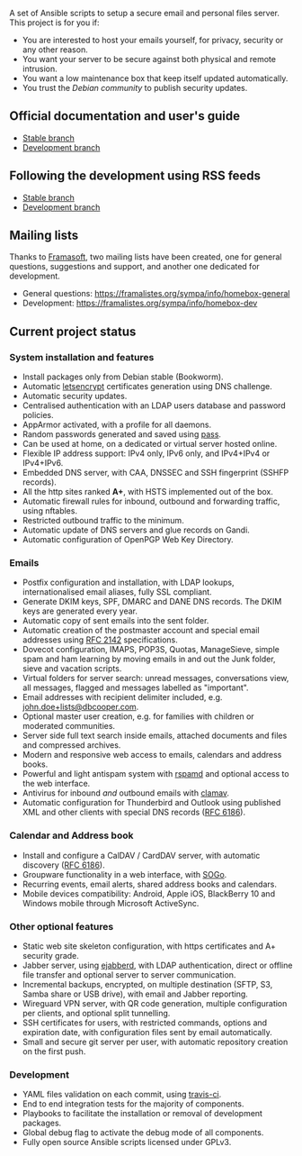A set of Ansible scripts to setup a secure email and personal files server. This project is for you if:

- You are interested to host your emails yourself, for privacy, security or any other reason.
- You want your server to be secure against both physical and remote intrusion.
- You want a low maintenance box that keep itself updated automatically.
- You trust the _Debian community_ to publish security updates.


## Official documentation and user's guide

- [Stable branch](http://homebox.readthedocs.io/en/main/)
- [Development branch](http://homebox.readthedocs.io/en/dev/)

## Following the development using RSS feeds

- [Stable branch](https://github.com/progmaticltd/homebox/commits/main.atom)
- [Development branch](https://github.com/progmaticltd/homebox/commits/dev.atom)

## Mailing lists

Thanks to [Framasoft](https://framasoft.org/), two mailing lists have been created, one for general questions,
suggestions and support, and another one dedicated for development.

- General questions: https://framalistes.org/sympa/info/homebox-general
- Development: https://framalistes.org/sympa/info/homebox-dev


## Current project status


### System installation and features

- Install packages only from Debian stable (Bookworm).
- Automatic [letsencrypt](https://letsencrypt.org) certificates generation using DNS challenge.
- Automatic security updates.
- Centralised authentication with an LDAP users database and password policies.
- AppArmor activated, with a profile for all daemons.
- Random passwords generated and saved using [pass](https://passwordstore.org).
- Can be used at home, on a dedicated or virtual server hosted online.
- Flexible IP address support: IPv4 only, IPv6 only, and IPv4+IPv4 or IPv4+IPv6.
- Embedded DNS server, with CAA, DNSSEC and SSH fingerprint (SSHFP records).
- All the http sites ranked **A+**, with HSTS implemented out of the box.
- Automatic firewall rules for inbound, outbound and forwarding traffic, using nftables.
- Restricted outbound traffic to the minimum.
- Automatic update of DNS servers and glue records on Gandi.
- Automatic configuration of OpenPGP Web Key Directory.


### Emails

- Postfix configuration and installation, with LDAP lookups, internationalised email aliases,
  fully SSL compliant.
- Generate DKIM keys, SPF, DMARC and DANE DNS records. The DKIM keys are generated every year.
- Automatic copy of sent emails into the sent folder.
- Automatic creation of the postmaster account and special email addresses using
  [RFC 2142](https://tools.ietf.org/html/rfc2142) specifications.
- Dovecot configuration, IMAPS, POP3S, Quotas, ManageSieve, simple spam and ham learning
  by moving emails in and out the Junk folder, sieve and vacation scripts.
- Virtual folders for server search: unread messages, conversations view, all messages, flagged
  and messages labelled as "important".
- Email addresses with recipient delimiter included, e.g. john.doe+lists@dbcooper.com.
- Optional master user creation, e.g. for families with children or moderated communities.
- Server side full text search inside emails, attached documents and files and
  compressed archives.
- Modern and responsive web access to emails, calendars and address books.
- Powerful and light antispam system with [rspamd](https://rspamd.com/) and optional access to the web interface.
- Antivirus for inbound _and_ outbound emails with [clamav](https://www.clamav.net/).
- Automatic configuration for Thunderbird and Outlook using published XML and other clients with
  special DNS records ([RFC 6186](https://tools.ietf.org/html/rfc6186)).


### Calendar and Address book

- Install and configure a CalDAV / CardDAV server, with automatic discovery ([RFC 6186](https://tools.ietf.org/html/rfc6764)).
- Groupware functionality in a web interface, with [SOGo](https://sogo.nu/).
- Recurring events, email alerts, shared address books and calendars.
- Mobile devices compatibility: Android, Apple iOS, BlackBerry 10 and Windows mobile through Microsoft ActiveSync.


### Other optional features

- Static web site skeleton configuration, with https certificates and A+ security grade.
- Jabber server, using [ejabberd](https://www.ejabberd.im/), with LDAP authentication, direct or offline file transfer
  and optional server to server communication.
- Incremental backups, encrypted, on multiple destination (SFTP, S3, Samba share or USB drive), with email and Jabber
  reporting.
- Wireguard VPN server, with QR code generation, multiple configuration per clients, and optional split tunnelling.
- SSH certificates for users, with restricted commands, options and expiration date, with configuration files sent by
  email automatically.
- Small and secure git server per user, with automatic repository creation on the first push.


### Development

- YAML files validation on each commit, using [travis-ci](https://travis-ci.org/progmaticltd/homebox).
- End to end integration tests for the majority of components.
- Playbooks to facilitate the installation or removal of development packages.
- Global debug flag to activate the debug mode of all components.
- Fully open source Ansible scripts licensed under GPLv3.
